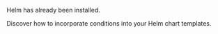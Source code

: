 
Helm has already been installed.

Discover how to incorporate conditions into your Helm chart templates.

